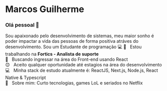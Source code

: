# Marcos Guilherme

### Olá pessoal 👋

Sou apaixonado pelo desenvolvimento de sistemas, meu maior sonho é poder impactar a vida das pessoas de forma positiva atráves do desenvolvimento.
Sou um Estudante de programação :computer:
:rocket:  &nbsp; Estou trabalhando na **Fortics - Analista de suporte**
 <br/> :blue_heart: &nbsp; Buscando ingressar na área do Front-end usando React
 <br/> :blush: &nbsp; Aceito qualquer oportunidade até estagios na área do desenvolvimento
 <br/> :computer: &nbsp; Minha stack de estudo atualmente é: ReactJS, Next.js, Node.js, React Native & Typescript
 <br/> 💬  &nbsp; Sobre mim: Curto tecnologias, games LoL e seriados no Netflix
 

